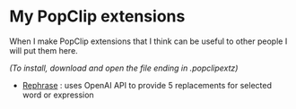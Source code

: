 # My PopClip extensions
When I make PopClip extensions that I think can be useful to other people I will put them here.

_(To install, download and open the file ending in .popclipextz)_

- [Rephrase](https://github.com/beesinblenders/popclip/blob/main/rephrase.popclipextz) : uses OpenAI API to provide 5 replacements for selected word or expression
